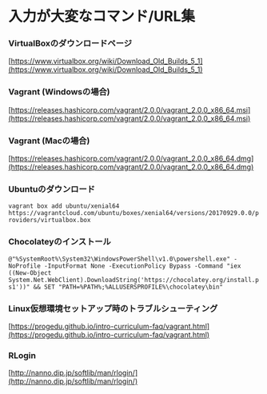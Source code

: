 # 入力が大変なコマンド/URL集

### VirtualBoxのダウンロードページ

[https://www.virtualbox.org/wiki/Download_Old_Builds_5_1](https://www.virtualbox.org/wiki/Download_Old_Builds_5_1)

### Vagrant (Windowsの場合)

[https://releases.hashicorp.com/vagrant/2.0.0/vagrant_2.0.0_x86_64.msi](https://releases.hashicorp.com/vagrant/2.0.0/vagrant_2.0.0_x86_64.msi)

### Vagrant (Macの場合)

[https://releases.hashicorp.com/vagrant/2.0.0/vagrant_2.0.0_x86_64.dmg](https://releases.hashicorp.com/vagrant/2.0.0/vagrant_2.0.0_x86_64.dmg)

### Ubuntuのダウンロード

`vagrant box add ubuntu/xenial64 https://vagrantcloud.com/ubuntu/boxes/xenial64/versions/20170929.0.0/providers/virtualbox.box`

### Chocolateyのインストール

`@"%SystemRoot%\System32\WindowsPowerShell\v1.0\powershell.exe" -NoProfile -InputFormat None -ExecutionPolicy Bypass -Command "iex ((New-Object System.Net.WebClient).DownloadString('https://chocolatey.org/install.ps1'))" && SET "PATH=%PATH%;%ALLUSERSPROFILE%\chocolatey\bin"`

### Linux仮想環境セットアップ時のトラブルシューティング

[https://progedu.github.io/intro-curriculum-faq/vagrant.html](https://progedu.github.io/intro-curriculum-faq/vagrant.html)

### RLogin

[http://nanno.dip.jp/softlib/man/rlogin/](http://nanno.dip.jp/softlib/man/rlogin/)



